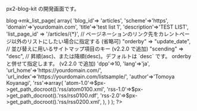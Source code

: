 px2-blog-kit の開発画面です。

<?= $px->blog->mk_list_page(
	array(
		'blog_id'=> 'articles',
		'scheme'=>'https',
		'domain'=>'yourdomain.com',
		'title'=>'test list 1',
		'description'=>'TEST LIST',
		'list_page_id' => '/articles/{*}', // ページネーションのリンク先をカレントページ以外のリストにしたい場合に指定する (省略可)
		"orderby" => "update_date", // 並び替えに用いるサイトマップ項目のキー (v2.2.0 で追加)
		"scending" => "desc", // 昇順(asc)、または降順(desc)。デフォルトは `desc` です。 orderby と併せて指定します。 (v2.2.0 で追加)
		'dpp'=>10,
		'lang'=>'ja',
		'url_home'=>'https://yourdomain.com/',
		'url_index'=>'https://yourdomain.com/listsample/',
		'author'=>'Tomoya Koyanagi',
		'rss'=>array(
			'atom-1.0'=>$px->get_path_docroot().'rss/atom0100.xml',
			'rss-1.0'=>$px->get_path_docroot().'rss/rss0100.rdf',
			'rss-2.0'=>$px->get_path_docroot().'rss/rss0200.xml',
		),
	)
); ?>
